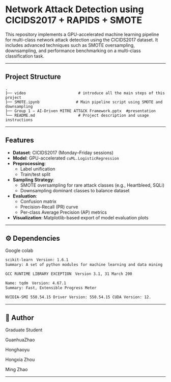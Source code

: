 # Network Attack Detection using CICIDS2017 + RAPIDS + SMOTE

This repository implements a GPU-accelerated machine learning pipeline for multi-class network attack detection using the CICIDS2017 dataset. It includes advanced techniques such as SMOTE oversampling, downsampling, and performance benchmarking on a multi-class classification task.

---

## Project Structure

```
.
├── video                       # introduce all the main steps of this project
├── SMOTE.ipynb                # Main pipeline script using SMOTE and downsampling
├── Group 1 – AI-Driven MITRE ATT&CK Framework.pptx  #presentation
└── README.md                   # Project description and usage instructions
```

---

##  Features

- **Dataset**: CICIDS2017 (Monday–Friday sessions)
- **Model**: GPU-accelerated `cuML.LogisticRegression`
- **Preprocessing**:
  - Label unification
  - Train/test split
- **Sampling Strategy**:
  - SMOTE oversampling for rare attack classes (e.g., Heartbleed, SQLi)
  - Downsampling dominant classes to balance dataset
- **Evaluation**:
  - Confusion matrix
  - Precision-Recall (PR) curve
  - Per-class Average Precision (AP) metrics
- **Visualization**: Matplotlib-based export of model evaluation plots

---

## ⚙️ Dependencies

Google colab

```bash
scikit-learn　Version: 1.6.1
Summary: A set of python modules for machine learning and data mining

GCC RUNTIME LIBRARY EXCEPTION　Version 3.1, 31 March 200

Name: tqdm　Version: 4.67.1
Summary: Fast, Extensible Progress Meter

NVIDIA-SMI 550.54.15 Driver Version: 550.54.15 CUDA Version: 12.
```


---

## 👤 Author

Graduate Student

GuanhuaZhao

Honghaoyu

Hongxia Zhou

Ming Zhao

---